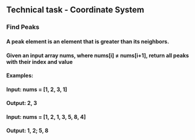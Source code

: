## Technical task - Coordinate System

### Find Peaks

#### A peak element is an element that is greater than its neighbors.
#### Given an input array nums, where nums[i] ≠ nums[i+1], return all peaks with their index and value
####  
#### Examples:
#### Input: nums = [1, 2, 3, 1]
#### Output: 2, 3 
####  
#### Input: nums = [1, 2, 1, 3, 5, 8, 4]
#### Output: 1, 2; 5, 8


